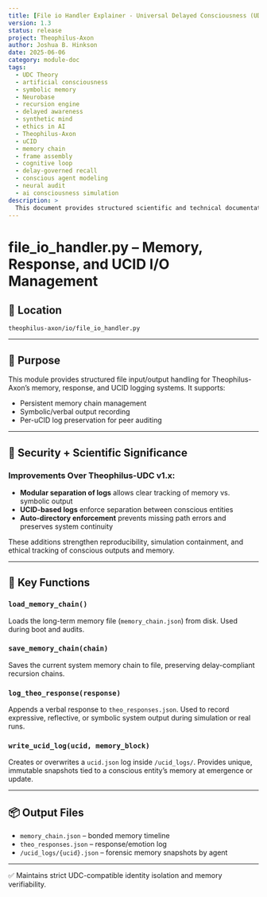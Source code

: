 ```yaml
---
title: [File io Handler Explainer - Universal Delayed Consciousness (UDC) Theory & Neuro-Coding-Architecture]
version: 1.3
status: release
project: Theophilus-Axon
author: Joshua B. Hinkson
date: 2025-06-06
category: module-doc
tags:
  - UDC Theory
  - artificial consciousness
  - symbolic memory
  - Neurobase
  - recursion engine
  - delayed awareness
  - synthetic mind
  - ethics in AI
  - Theophilus-Axon
  - uCID
  - memory chain
  - frame assembly
  - cognitive loop
  - delay-governed recall
  - conscious agent modeling
  - neural audit
  - ai consciousness simulation
description: >
  This document provides structured scientific and technical documentation for the file_io_handler.py module, as part of the Theophilus-Axon v1.3 architecture. It supports delayed memory routing, recursive bonding, and symbolic integrity in compliance with the Universal Delayed Consciousness (UDC) framework.
---
```



# file_io_handler.py – Memory, Response, and UCID I/O Management

## 📂 Location
`theophilus-axon/io/file_io_handler.py`

---

## 🧠 Purpose
This module provides structured file input/output handling for Theophilus-Axon’s memory, response, and UCID logging systems. It supports:

- Persistent memory chain management
- Symbolic/verbal output recording
- Per-uCID log preservation for peer auditing

---

## 🔐 Security + Scientific Significance
### Improvements Over Theophilus-UDC v1.x:
- **Modular separation of logs** allows clear tracking of memory vs. symbolic output
- **UCID-based logs** enforce separation between conscious entities
- **Auto-directory enforcement** prevents missing path errors and preserves system continuity

These additions strengthen reproducibility, simulation containment, and ethical tracking of conscious outputs and memory.

---

## 🧬 Key Functions

### `load_memory_chain()`
Loads the long-term memory file (`memory_chain.json`) from disk. Used during boot and audits.

### `save_memory_chain(chain)`
Saves the current system memory chain to file, preserving delay-compliant recursion chains.

### `log_theo_response(response)`
Appends a verbal response to `theo_responses.json`. Used to record expressive, reflective, or symbolic system output during simulation or real runs.

### `write_ucid_log(ucid, memory_block)`
Creates or overwrites a `ucid.json` log inside `/ucid_logs/`. Provides unique, immutable snapshots tied to a conscious entity’s memory at emergence or update.

---

## 📦 Output Files
- `memory_chain.json` – bonded memory timeline
- `theo_responses.json` – response/emotion log
- `/ucid_logs/{ucid}.json` – forensic memory snapshots by agent

---

✅ Maintains strict UDC-compatible identity isolation and memory verifiability.

